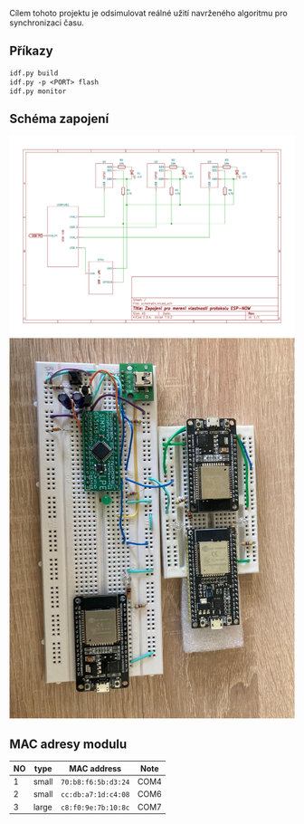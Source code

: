Cílem tohoto projektu je odsimulovat reálné užití navrženého algoritmu pro synchronizaci času.

## Příkazy

```
idf.py build
idf.py -p <PORT> flash
idf.py monitor
```

## Schéma zapojení

![schema zapojeni](schema/schematic.svg)
![foto zapojeni](schema/zapojeni.jpg)

## MAC adresy modulu
  | NO  | type  | MAC address         | Note |
  | --- | ----- | ------------------- | ---- |
  | 1   | small | `70:b8:f6:5b:d3:24` | COM4 |
  | 2   | small | `cc:db:a7:1d:c4:08` | COM6 |
  | 3   | large | `c8:f0:9e:7b:10:8c` | COM7 |